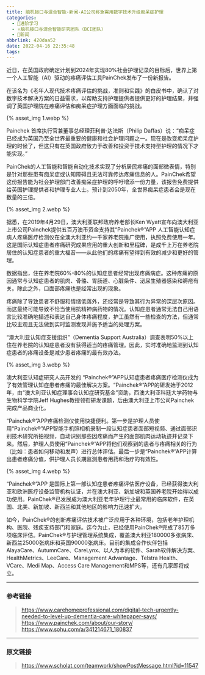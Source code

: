 ```yaml
---
title: 脑机接口与混合智能-新闻-AI公司称急需用数字技术升级痴呆症护理
categories:
  - 🌙进阶学习
  - ⭐脑机接口与混合智能研究团队（BCI团队）
  - 💫新闻
abbrlink: 420daa52
date: 2022-04-16 22:35:48
tags:
---
```


近日，在英国政府确定计划到2024年实现80%社会护理记录的目标后，世界上第一个人工智能（AI）驱动的疼痛评估工具PainChek发布了一份新报告。

在该名为《老年人现代技术疼痛评估的挑战，准则和实践》的白皮书中，确认了对数字技术解决方案的日益需求，以帮助支持护理提供者提供更好的护理结果，并强调了英国护理院在疼痛评估和痴呆症护理方面面临的挑战。

{% asset_img 1.webp %}

<!--more-->

Painchek 首席执行官兼董事总经理菲利普·达法斯（Philip Daffas）说：“痴呆症已经成为英国乃至全世界最重要的健康和社会护理问题之一。现在是改变痴呆症护理的时候了，但这只有在英国政府致力于改善和投资于技术支持型护理的情况下才能实现。”

PainChek的人工智能和智能自动化技术实现了分析居民疼痛的面部微表情，特别是针对那些患有痴呆症或认知障碍且无法可靠传达疼痛信息的人。PainChek希望这份报告能为社会护理部门改善痴呆症护理的呼吁增添一份力量，该报告免费提供给英国护理提供者和护理专业人士。预计到2050年，全世界痴呆症患者会是现在数量的三倍。

{% asset_img 2.webp %}

据悉，在2019年4月29日，澳大利亚联邦政府养老部长Ken Wyatt宣布向澳大利亚上市公司Painchek提供五百万澳币资金支持其“Painchek®”APP 人工智能认知症病人疼痛医疗检测仪在全澳大利亚约一千家养老院推广使用，执照免费使用一年。这是国际认知症患者疼痛研究成果应用的重大创新和里程碑，是成千上万在养老院居住的认知症患者的重大福音——从此他们的疼痛有望得到有效的减少和更好的管理。

数据指出，住在养老院60%-80%的认知症患者经常出现疼痛病症。这种疼痛的原因通常与认知症患者的肌肉、骨骼、胃肠道、心脏条件、泌尿生殖器感染和褥疮有关。除此之外，口面部疼痛也是经常出现的现象。

疼痛除了导致患者不舒服和情绪低落外，还经常是导致其行为异常的深层次原因。而这最终可能导致不恰当使用抗精神病药物的情况。认知症患者通常无法自己用语言比较准确地描述和表达自己身体疼痛程度，护工虽然有一些检查的方法，但通常比较主观且无法做到实时监测发现并施予适当的处理方案。

“澳大利亚认知症支援组织”（Dementia Support Australia）调查表明50%以上住在养老院的认知症患者没有获得适当的疼痛管理。因此，实时准确地监测到认知症患者的疼痛设备是减少患者疼痛的最有效办法。

{% asset_img 3.webp %}

澳大利亚认知症研究人员开发的 “Painchek®”APP认知症患者疼痛医疗检测仪成为了有效管理认知症患者疼痛的最佳解决方案。“Painchek®”APP的研发始于2012年，由“澳大利亚认知症理事会认知症研究基金”资助，西澳大利亚科廷大学药物与生物科学学院Jeff Hughes教授领衔研发课题，后由澳大利亚上市公司Painchek完成产品商业化。

“Painchek®”APP疼痛检测仪使用快捷便利。第一步是护理人员使用“Painchek®”APP智能手机照相机录制一段认知症患者面部短视频、通过面部识别技术研究所拍视频，自动识别那些因疼痛而产生的面部肌肉运动轨迹并记录下来。然后，护理人员使用“Painchek®”APP将他们观察到的患者与疼痛相关的行为（比如：患者如何移动和发声）进行总体评估。最后一步是“Painchek®”APP计算出患者疼痛分值，供护理人员长期监测患者用药和治疗的有效性。

{% asset_img 4.webp %}

“Painchek®”APP 是国际上第一部认知症患者疼痛评估医疗设备，已经获得澳大利亚和欧洲医疗设备监管机构认证，并在澳大利亚、新加坡和英国养老院开始得以成功使用。PainChek®已发展成为澳大利亚老年护理行业最常用的临床软件，在英国、北美、新加坡、新西兰和其他地区的影响力迅速扩大。

如今，PainChek®的创新疼痛评估技术被广泛应用于各种环境，包括老年护理机构、医院、残疾支持部门和家庭。迄今为止，已经使用PainChek®完成了85万多项临床评估。PainChek®与护理管理系统集成，覆盖澳大利亚180000多张病床、新西兰25000张病床和英国90000张病床。目前的集成合作伙伴包括AlayaCare、AutumnCare、CareLynx、以人为本的软件、Sarah软件解决方案、HealthMetrics、LeeCare、Management Advantage、Telstra Health、VCare、Medi Map、Access Care Management和MPS等，还有几家即将成立。

***

### 参考链接

> <https://www.carehomeprofessional.com/digital-tech-urgently-needed-to-level-up-dementia-care-whitepaper-says/>
> <https://www.painchek.com/about/our-story/>
> <https://www.sohu.com/a/341214671_180837>

***

### 原文链接

> <https://www.scholat.com/teamwork/showPostMessage.html?id=11547>
